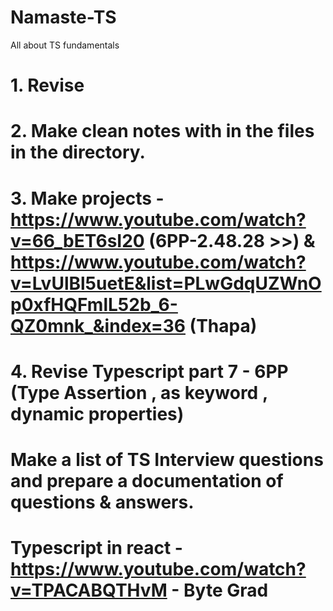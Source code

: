 # Namaste-TS
All about TS fundamentals


# 1. Revise
# 2. Make clean notes with in the files in the directory.
# 3. Make projects - https://www.youtube.com/watch?v=66_bET6sI20 (6PP-2.48.28 >>) & https://www.youtube.com/watch?v=LvUlBl5uetE&list=PLwGdqUZWnOp0xfHQFmlL52b_6-QZ0mnk_&index=36 (Thapa)
# 4. Revise Typescript part 7 - 6PP (Type Assertion , as keyword , dynamic properties)
# Make a list of TS Interview questions and prepare a documentation of questions & answers.  
# Typescript in react - https://www.youtube.com/watch?v=TPACABQTHvM - Byte Grad